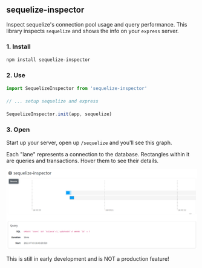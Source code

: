 ## sequelize-inspector

Inspect sequelize's connection pool usage and query performance. This library inspects `sequelize` and shows the info on your `express` server.

### 1. Install
```js
npm install sequelize-inspector
```
### 2. Use
```ts
import SequelizeInspector from 'sequelize-inspector'

// ... setup sequelize and express

SequelizeInspector.init(app, sequelize)
```

### 3. Open
Start up your server, open up `/sequelize` and you'll see this graph. 

Each "lane" represents a connection to the database. Rectangles within it are queries and transactions. Hover them to see their details.

![screenshot](/screenshot.png)

This is still in early development and is NOT a production feature!